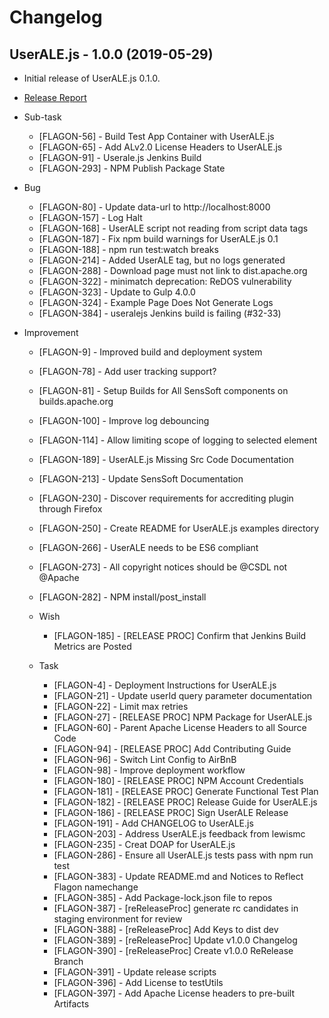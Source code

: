 Changelog
=========

UserALE.js - 1.0.0 (2019-05-29)
-------------------------------
* Initial release of UserALE.js 0.1.0.
* [Release Report](https://issues.apache.org/jira/secure/ReleaseNote.jspa?projectId=12320621&version=12341550)
* Sub-task
    * [FLAGON-56] - Build Test App Container with UserALE.js
    * [FLAGON-65] - Add ALv2.0 License Headers to UserALE.js
    * [FLAGON-91] - Userale.js Jenkins Build
    * [FLAGON-293] - NPM Publish Package State


* Bug
    * [FLAGON-80] - Update data-url to http://localhost:8000
    * [FLAGON-157] - Log Halt
    * [FLAGON-168] - UserALE script not reading from script data tags
    * [FLAGON-187] - Fix npm build warnings for UserALE.js 0.1
    * [FLAGON-188] - npm run test:watch breaks
    * [FLAGON-214] - Added UserALE tag, but no logs generated
    * [FLAGON-288] - Download page must not link to dist.apache.org
    * [FLAGON-322] - minimatch deprecation: ReDOS vulnerability
    * [FLAGON-323] - Update to Gulp 4.0.0
    * [FLAGON-324] - Example Page Does Not Generate Logs
    * [FLAGON-384] - useralejs Jenkins build is failing (#32-33)




* Improvement
    * [FLAGON-9] - Improved build and deployment system
    * [FLAGON-78] - Add user tracking support?
    * [FLAGON-81] - Setup Builds for All SensSoft components on builds.apache.org
    * [FLAGON-100] - Improve log debouncing
    * [FLAGON-114] - Allow limiting scope of logging to selected element
    * [FLAGON-189] - UserALE.js Missing Src Code Documentation
    * [FLAGON-213] - Update SensSoft Documentation
    * [FLAGON-230] - Discover requirements for accrediting plugin through Firefox
    * [FLAGON-250] - Create README for UserALE.js examples directory
    * [FLAGON-266] - UserALE needs to be ES6 compliant
    * [FLAGON-273] - All copyright notices should be @CSDL not @Apache
    * [FLAGON-282] - NPM install/post_install
    
    * Wish
        * [FLAGON-185] - [RELEASE PROC] Confirm that Jenkins Build Metrics are Posted
    
    * Task
        * [FLAGON-4] - Deployment Instructions for UserALE.js
        * [FLAGON-21] - Update userId query parameter documentation
        * [FLAGON-22] - Limit max retries
        * [FLAGON-27] - [RELEASE PROC] NPM Package for UserALE.js
        * [FLAGON-60] - Parent Apache License Headers to all Source Code
        * [FLAGON-94] - [RELEASE PROC] Add Contributing Guide
        * [FLAGON-96] - Switch Lint Config to AirBnB
        * [FLAGON-98] - Improve deployment workflow
        * [FLAGON-180] - [RELEASE PROC] NPM Account Credentials
        * [FLAGON-181] - [RELEASE PROC] Generate Functional Test Plan
        * [FLAGON-182] - [RELEASE PROC] Release Guide for UserALE.js
        * [FLAGON-186] - [RELEASE PROC] Sign UserALE Release
        * [FLAGON-191] - Add CHANGELOG to UserALE.js
        * [FLAGON-203] - Address UserALE.js feedback from lewismc
        * [FLAGON-235] - Creat DOAP for UserALE.js
        * [FLAGON-286] - Ensure all UserALE.js tests pass with npm run test
        * [FLAGON-383] - Update README.md and Notices to Reflect Flagon namechange
        * [FLAGON-385] - Add Package-lock.json file to repos
        * [FLAGON-387] - [reReleaseProc] generate rc candidates in staging environment for review
        * [FLAGON-388] - [reReleaseProc] Add Keys to dist dev
        * [FLAGON-389] - [reReleaseProc] Update v1.0.0 Changelog 
        * [FLAGON-390] - [reReleaseProc] Create v1.0.0 ReRelease Branch
        * [FLAGON-391] - Update release scripts
        * [FLAGON-396] - Add License to testUtils
        * [FLAGON-397] - Add Apache License headers to pre-built Artifacts